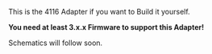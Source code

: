 This is the 4116 Adapter if you want to Build it yourself. 

**You need at least 3.x.x Firmware to support this Adapter!**

Schematics will follow soon. 
